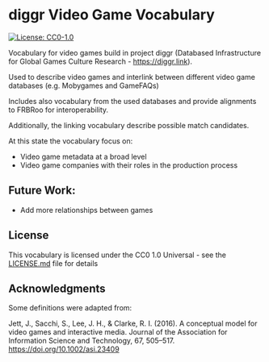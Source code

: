 # diggr Video Game Vocabulary
[![License: CC0-1.0](https://img.shields.io/badge/License-CC0%201.0-lightgrey.svg)](http://creativecommons.org/publicdomain/zero/1.0/)

Vocabulary for video games build in project diggr (Databased Infrastructure for Global Games Culture Research - https://diggr.link).

Used to describe video games and interlink between different video game databases (e.g. Mobygames and GameFAQs)

Includes also vocabulary from the used databases and provide alignments to FRBRoo for interoperability.

Additionally, the linking vocabulary describe possible match candidates.

At this state the vocabulary focus on:

* Video game metadata at a broad level
* Video game companies with their roles in the production process

## Future Work:

* Add more relationships between games

## License

This vocabulary is licensed under the CC0 1.0 Universal - see the [LICENSE.md](LICENSE.md) file for details

## Acknowledgments

Some definitions were adapted from:

Jett, J., Sacchi, S., Lee, J. H., & Clarke, R. I. (2016). A conceptual model for video games and interactive media. Journal of the Association for Information Science and Technology, 67, 505–517. https://doi.org/10.1002/asi.23409
